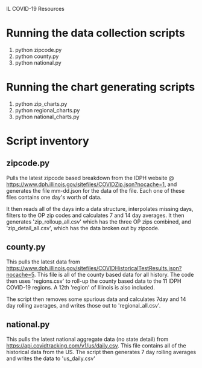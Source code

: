 IL COVID-19 Resources

# Running the data collection scripts

1. python zipcode.py
2. python county.py
3. python national.py

# Running the chart generating scripts

1. python zip_charts.py
2. python regional_charts.py
3. python national_charts.py

# Script inventory

## zipcode.py
Pulls the latest zipcode based breakdown from the IDPH website @ https://www.dph.illinois.gov/sitefiles/COVIDZip.json?nocache=1, and generates the file mm-dd.json for the data of the file.  Each one of these files contains one day's worth of data.

It then reads all of the days into a data structure, interpolates missing days, filters to the OP zip codes and calculates 7 and 14 day averages.  It then generates 'zip_rolloup_all.csv' which has the three OP zips combined, and 'zip_detail_all.csv', which has the data broken out by zipcode.

## county.py

This pulls the latest data from https://www.dph.illinois.gov/sitefiles/COVIDHistoricalTestResults.json?nocache=5. This file is all of the county based data for all history. The code then uses 'regions.csv' to roll-up the county based data to the 11 IDPH COVID-19 regions. A 12th 'region' of Illinois is also included.

The script then removes some spurious data and calculates 7day and 14 day rolling averages, and writes those out to 'regional_all.csv'.

## national.py

This pulls the latest national aggregate data (no state detail) from https://api.covidtracking.com/v1/us/daily.csv. This file contains all of the historical data from the US. The script then generates 7 day rolling averages and writes the data to 'us_daily.csv'






